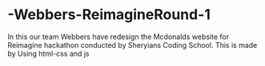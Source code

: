 # -Webbers-ReimagineRound-1
In this our team Webbers have redesign the Mcdonalds website for Reimagine hackathon conducted by Sheryians Coding School. This is made by Using html-css and js
